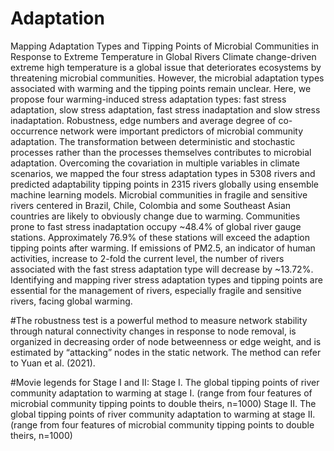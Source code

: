 # Adaptation
Mapping Adaptation Types and Tipping Points of Microbial Communities in Response to Extreme Temperature in Global Rivers
Climate change-driven extreme high temperature is a global issue that deteriorates ecosystems by threatening microbial communities. However, the microbial adaptation types associated with warming and the tipping points remain unclear. Here, we propose four warming-induced stress adaptation types: fast stress adaptation, slow stress adaptation, fast stress inadaptation and slow stress inadaptation. Robustness, edge numbers and average degree of co-occurrence network were important predictors of microbial community adaptation. The transformation between deterministic and stochastic processes rather than the processes themselves contributes to microbial adaptation. Overcoming the covariation in multiple variables in climate scenarios, we mapped the four stress adaptation types in 5308 rivers and predicted adaptability tipping points in 2315 rivers globally using ensemble machine learning models. Microbial communities in fragile and sensitive rivers centered in Brazil, Chile, Colombia and some Southeast Asian countries are likely to obviously change due to warming. Communities prone to fast stress inadaptation occupy ~48.4% of global river gauge stations. Approximately 76.9% of these stations will exceed the adaption tipping points after warming. If emissions of PM2.5, an indicator of human activities, increase to 2-fold the current level, the number of rivers associated with the fast stress adaptation type will decrease by ~13.72%. Identifying and mapping river stress adaptation types and tipping points are essential for the management of rivers, especially fragile and sensitive rivers, facing global warming.

#The robustness test is a powerful method to measure network stability through natural connectivity changes in response to node removal, is organized in decreasing order of node betweenness or edge weight, and is estimated by “attacking” nodes in the static network. The method can refer to Yuan et al. (2021).

#Movie legends for Stage I and II:
Stage I. The global tipping points of river community adaptation to warming at stage I. (range from four features of microbial community tipping points to double theirs, n=1000)
Stage II. The global tipping points of river community adaptation to warming at stage II. (range from four features of microbial community tipping points to double theirs, n=1000)
